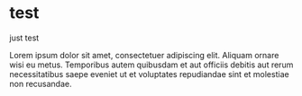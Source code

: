 # test
just test

Lorem ipsum dolor sit amet, consectetuer adipiscing elit. Aliquam ornare wisi eu metus. Temporibus autem quibusdam et aut officiis debitis aut rerum necessitatibus saepe eveniet ut et voluptates repudiandae sint et molestiae non recusandae. 
